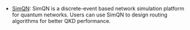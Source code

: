 - [SimQN](https://github.com/ertuil/SimQN): SimQN is a discrete-event based network simulation platform for quantum networks. Users can use SimQN to design routing algorithms for better QKD performance. 
